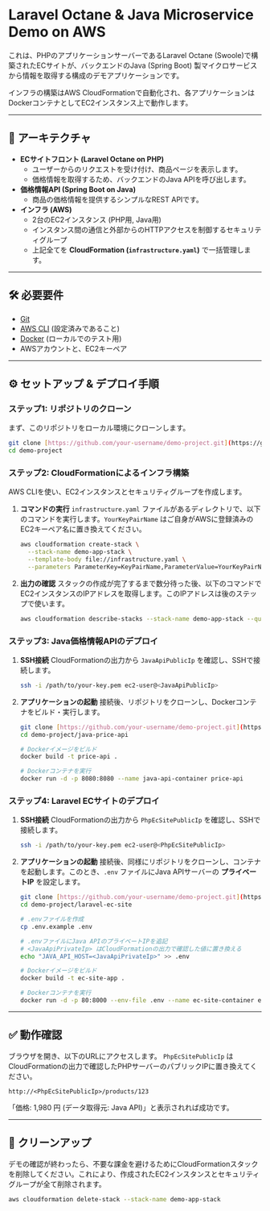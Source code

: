 # Laravel Octane & Java Microservice Demo on AWS

これは、PHPのアプリケーションサーバーであるLaravel Octane (Swoole)で構築されたECサイトが、バックエンドのJava (Spring Boot) 製マイクロサービスから情報を取得する構成のデモアプリケーションです。

インフラの構築はAWS CloudFormationで自動化され、各アプリケーションはDockerコンテナとしてEC2インスタンス上で動作します。



---

## 🚀 アーキテクチャ

- **ECサイトフロント (Laravel Octane on PHP)**
  - ユーザーからのリクエストを受け付け、商品ページを表示します。
  - 価格情報を取得するため、バックエンドのJava APIを呼び出します。
- **価格情報API (Spring Boot on Java)**
  - 商品の価格情報を提供するシンプルなREST APIです。
- **インフラ (AWS)**
  - 2台のEC2インスタンス (PHP用, Java用)
  - インスタンス間の通信と外部からのHTTPアクセスを制御するセキュリティグループ
  - 上記全てを **CloudFormation (`infrastructure.yaml`)** で一括管理します。

---

## 🛠 必要要件

- [Git](https://git-scm.com/)
- [AWS CLI](https://aws.amazon.com/cli/) (設定済みであること)
- [Docker](https://www.docker.com/) (ローカルでのテスト用)
- AWSアカウントと、EC2キーペア

---

## ⚙️ セットアップ & デプロイ手順

### ステップ1: リポジトリのクローン

まず、このリポジトリをローカル環境にクローンします。

```bash
git clone [https://github.com/your-username/demo-project.git](https://github.com/your-username/demo-project.git)
cd demo-project
```

### ステップ2: CloudFormationによるインフラ構築

AWS CLIを使い、EC2インスタンスとセキュリティグループを作成します。

1.  **コマンドの実行**
    `infrastructure.yaml` ファイルがあるディレクトリで、以下のコマンドを実行します。`YourKeyPairName` はご自身がAWSに登録済みのEC2キーペア名に置き換えてください。

    ```bash
    aws cloudformation create-stack \
      --stack-name demo-app-stack \
      --template-body file://infrastructure.yaml \
      --parameters ParameterKey=KeyPairName,ParameterValue=YourKeyPairName
    ```

2.  **出力の確認**
    スタックの作成が完了するまで数分待った後、以下のコマンドでEC2インスタンスのIPアドレスを取得します。このIPアドレスは後のステップで使います。

    ```bash
    aws cloudformation describe-stacks --stack-name demo-app-stack --query "Stacks[0].Outputs"
    ```

### ステップ3: Java価格情報APIのデプロイ

1.  **SSH接続**
    CloudFormationの出力から `JavaApiPublicIp` を確認し、SSHで接続します。

    ```bash
    ssh -i /path/to/your-key.pem ec2-user@<JavaApiPublicIp>
    ```

2.  **アプリケーションの起動**
    接続後、リポジトリをクローンし、Dockerコンテナをビルド・実行します。

    ```bash
    git clone [https://github.com/your-username/demo-project.git](https://github.com/your-username/demo-project.git)
    cd demo-project/java-price-api

    # Dockerイメージをビルド
    docker build -t price-api .

    # Dockerコンテナを実行
    docker run -d -p 8080:8080 --name java-api-container price-api
    ```

### ステップ4: Laravel ECサイトのデプロイ

1.  **SSH接続**
    CloudFormationの出力から `PhpEcSitePublicIp` を確認し、SSHで接続します。

    ```bash
    ssh -i /path/to/your-key.pem ec2-user@<PhpEcSitePublicIp>
    ```

2.  **アプリケーションの起動**
    接続後、同様にリポジトリをクローンし、コンテナを起動します。このとき、`.env` ファイルにJava APIサーバーの **プライベートIP** を設定します。

    ```bash
    git clone [https://github.com/your-username/demo-project.git](https://github.com/your-username/demo-project.git)
    cd demo-project/laravel-ec-site

    # .envファイルを作成
    cp .env.example .env

    # .envファイルにJava APIのプライベートIPを追記
    # <JavaApiPrivateIp> はCloudFormationの出力で確認した値に置き換える
    echo "JAVA_API_HOST=<JavaApiPrivateIp>" >> .env

    # Dockerイメージをビルド
    docker build -t ec-site-app .

    # Dockerコンテナを実行
    docker run -d -p 80:8000 --env-file .env --name ec-site-container ec-site-app
    ```

---

## ✅ 動作確認

ブラウザを開き、以下のURLにアクセスします。
`PhpEcSitePublicIp` はCloudFormationの出力で確認したPHPサーバーのパブリックIPに置き換えてください。

`http://<PhpEcSitePublicIp>/products/123`

「価格: 1,980 円 (データ取得元: Java API)」と表示されれば成功です。

---

## 🧹 クリーンアップ

デモの確認が終わったら、不要な課金を避けるためにCloudFormationスタックを削除してください。これにより、作成されたEC2インスタンスとセキュリティグループが全て削除されます。

```bash
aws cloudformation delete-stack --stack-name demo-app-stack
```